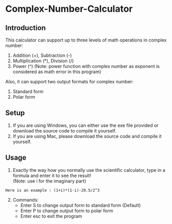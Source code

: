 # Complex-Number-Calculator

## Introduction
This calculator can support up to three levels of math operations in complex number:
1. Addition (+), Subtraction (-)
2. Multiplication (*), Division (/)
3. Power (^) (Note: power function with complex number as exponent is considered as math error in this program)

Also, it can support two output formats for complex number:
1. Standard form
2. Polar form

## Setup
1. If you are using Windows, you can either use the exe file provided or download the source code to compile it yourself.
2. If you are using Mac, please download the source code and compile it yourself.

## Usage
1. Exactly the way how you normally use the scientific calculator, type in a formula and enter it to see the result!  
(Note: use i for the imaginary part)  
```
Here is an example : (1+i)*(1-i)-20.5/2^3
```
2. Commands:
   - Enter S to change output form to standard form (Default)
   - Enter P to change output form to polar form
   - Enter esc to exit the program
   
